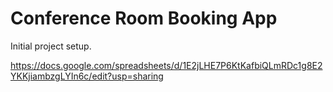﻿# Conference Room Booking App
Initial project setup.

https://docs.google.com/spreadsheets/d/1E2jLHE7P6KtKafbiQLmRDc1g8E2YKKjiambzgLYIn6c/edit?usp=sharing


